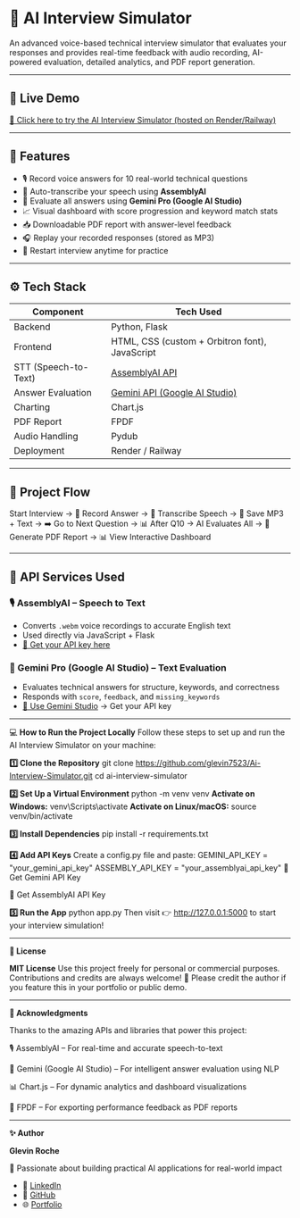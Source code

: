 # 🤖 AI Interview Simulator

An advanced voice-based technical interview simulator that evaluates your responses and provides real-time feedback with audio recording, AI-powered evaluation, detailed analytics, and PDF report generation.

---

## 🚀 Live Demo

[🔗 Click here to try the AI Interview Simulator (hosted on Render/Railway)](https://ai-interview-simulator-df4g.onrender.com)  

---

## 🧠 Features

- 🎙️ Record voice answers for 10 real-world technical questions  
- 🧾 Auto-transcribe your speech using **AssemblyAI**  
- 🤖 Evaluate all answers using **Gemini Pro (Google AI Studio)**  
- 📈 Visual dashboard with score progression and keyword match stats  
- 📥 Downloadable PDF report with answer-level feedback  
- 🎧 Replay your recorded responses (stored as MP3)  
- 🔁 Restart interview anytime for practice  

---

## ⚙️ Tech Stack

| Component       | Tech Used |
|----------------|-----------|
| Backend         | Python, Flask |
| Frontend        | HTML, CSS (custom + Orbitron font), JavaScript |
| STT (Speech-to-Text) | [AssemblyAI API](https://www.assemblyai.com/) |
| Answer Evaluation | [Gemini API (Google AI Studio)](https://makersuite.google.com/) |
| Charting        | Chart.js |
| PDF Report      | FPDF |
| Audio Handling  | Pydub |
| Deployment      | Render / Railway |

---

## 🔄 Project Flow

Start Interview →
🎤 Record Answer →
📝 Transcribe Speech →
💾 Save MP3 + Text →
➡️ Go to Next Question →
📊 After Q10 → AI Evaluates All →
📄 Generate PDF Report →
📊 View Interactive Dashboard

---

## 🔐 API Services Used

### 🎙️ AssemblyAI – Speech to Text  
- Converts `.webm` voice recordings to accurate English text  
- Used directly via JavaScript + Flask  
- [📌 Get your API key here](https://www.assemblyai.com)

### 🤖 Gemini Pro (Google AI Studio) – Text Evaluation  
- Evaluates technical answers for structure, keywords, and correctness  
- Responds with `score`, `feedback`, and `missing_keywords`  
- [📌 Use Gemini Studio](https://makersuite.google.com/) → Get your API key

---

💻 **How to Run the Project Locally**
Follow these steps to set up and run the AI Interview Simulator on your machine:

**1️⃣ Clone the Repository**
git clone https://github.com/glevin7523/Ai-Interview-Simulator.git
cd ai-interview-simulator

**2️⃣ Set Up a Virtual Environment**
python -m venv venv
**Activate on Windows:**
venv\Scripts\activate
**Activate on Linux/macOS:**
source venv/bin/activate

**3️⃣ Install Dependencies**
pip install -r requirements.txt

**4️⃣ Add API Keys**
Create a config.py file and paste:
GEMINI_API_KEY = "your_gemini_api_key"
ASSEMBLY_API_KEY = "your_assemblyai_api_key"
🔗 Get Gemini API Key

🔗 Get AssemblyAI API Key

**5️⃣ Run the App**
python app.py
Then visit 👉 http://127.0.0.1:5000 to start your interview simulation!
________________________________________

**📄 License**

**MIT License**
Use this project freely for personal or commercial purposes. Contributions and credits are always welcome!
🙏 Please credit the author if you feature this in your portfolio or public demo.

---

**🙌 Acknowledgments**

Thanks to the amazing APIs and libraries that power this project:

🎙️ AssemblyAI – For real-time and accurate speech-to-text

🤖 Gemini (Google AI Studio) – For intelligent answer evaluation using NLP

📊 Chart.js – For dynamic analytics and dashboard visualizations

🧾 FPDF – For exporting performance feedback as PDF reports

---
**✨ Author**

**Glevin Roche**

💼 Passionate about building practical AI applications for real-world impact

- 🔗 [LinkedIn](https://www.linkedin.com/in/glevin-roche-27b754249/)
- 🔗 [GitHub](https://github.com/glevin7523)
- 🌐 [Portfolio](https://glevin-portfolio.vercel.app/)
  
